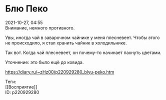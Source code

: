 Блю Пеко
=========

   
 2021-10-27, 04:55   
  Внимание, немного противного.   
   
 Увы, иногда чай в заварочном чайнике у меня плесневеет. Чтобы этого не происходило, я стал хранить чайник в холодильнике.   
   
 Так вот. Когда чай плесневеет, он почему-то начинает пахнуть цветами.   
   
 Уточнение: это было ещё до ковида.   
    
 <https://diary.ru/~zHz00/p220929280_blyu-peko.htm>   
   
 Теги:   
 [[Восприятие]]   
 ID: p220929280